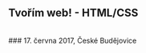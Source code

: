 <!-- .slide: data-state="c-slide-half" -->

## Tvořím web! - HTML/CSS
<br>
### 17. června 2017, České Budějovice
